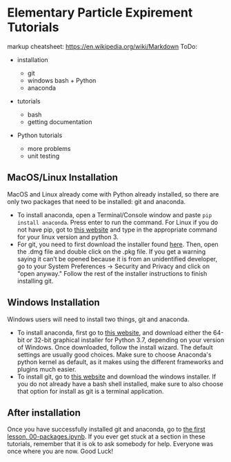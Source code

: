 # Elementary Particle Expirement Tutorials
markup cheatsheet: https://en.wikipedia.org/wiki/Markdown
ToDo:
* installation
  * git
  * windows bash + Python
  * anaconda

* tutorials
  * bash
  * getting documentation

* Python tutorials
  * more problems
  * unit testing

## MacOS/Linux Installation
MacOS and Linux already come with Python already installed, so there are only two packages that need to be installed: git and anaconda.
* To install anaconda, open a Terminal/Console window and paste ```pip install anaconda```. Press enter to run the command. For Linux if you do not have pip, got to [this website](https://www.tecmint.com/install-pip-in-linux/) and type in the appropriate command for your linux version and python 3.
* For git, you need to first download the installer found [here](https://git-scm.com/downloads). Then, open the .dmg file and double click on the .pkg file. If you get a warning saying it can’t be opened because it is from an unidentified developer, go to your System Preferences -> Security and Privacy and click on "open anyway." Follow the rest of the installer instructions to finish installing git.

## Windows Installation
Windows users will need to install two things, git and anaconda.
* To install anaconda, first go to [this website](https://www.anaconda.com/distribution/), and download either the 64-bit or 32-bit graphical installer for Python 3.7, depending on your version of Windows. Once downloaded, follow the install wizard. The default settings are usually good choices. Make sure to choose Anaconda's python kernel as default, as it makes using the different frameworks and plugins much easier.
* To install git, go to [this website](https://git-scm.com/downloads) and download the windows installer. If you do not already have a bash shell installed, make sure to also choose that option for install as git is a terminal application.

## After installation
Once you have successfully installed git and anaconda, go to [the first lesson, 00-packages.ipynb](https://github.com/vladov3000/EPEtutorials/blob/master/00-packages.ipynb). If you ever get stuck at a section in these tutorials, remember that it is ok to ask somebody for help. Everyone was once where you are now. Good Luck!
